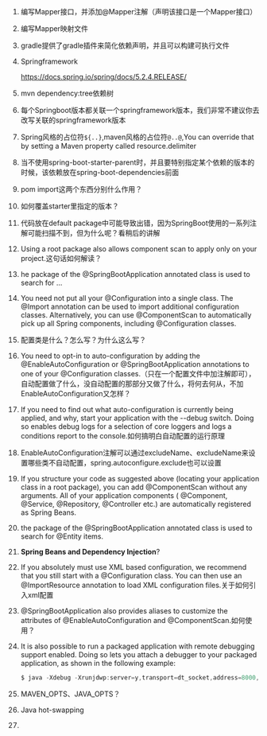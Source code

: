 1. 编写Mapper接口，并添加@Mapper注解（声明该接口是一个Mapper接口）

2. 编写Mapper映射文件

3. gradle提供了gradle插件来简化依赖声明，并且可以构建可执行文件

4. Springframework

   https://docs.spring.io/spring/docs/5.2.4.RELEASE/

5. mvn dependency:tree依赖树

6. 每个Springboot版本都关联一个springframework版本，我们非常不建议你去改写关联的springframework版本

7. Spring风格的占位符`${..}`,maven风格的占位符`@..@`,You can override that by setting a Maven property called resource.delimiter

8. 当不使用spring-boot-starter-parent时，并且要特别指定某个依赖的版本的时候，该依赖放在spring-boot-dependencies前面

9. <type>pom</type>
    <scope>import</scope>这两个东西分别什么作用？

10. 如何覆盖starter里指定的版本？

11. 代码放在default package中可能导致出错，因为SpringBoot使用的一系列注解可能扫描不到，但为什么呢？看稍后的讲解

12. Using a root package also allows component scan to apply only on your project.这句话如何解读？

13. he package of the @SpringBootApplication annotated class is used to search for ...

14. You need not put all your @Configuration into a single class. The @Import annotation can be used to import additional configuration classes. Alternatively, you can use @ComponentScan to automatically pick up all Spring components, including @Configuration classes.

15. 配置类是什么？怎么写？为什么这么写？

16. You need to opt-in to auto-configuration by adding the @EnableAutoConfiguration or @SpringBootApplication annotations to one of your @Configuration classes.（只在一个配置文件中加注解即可），自动配置做了什么，没自动配置的那部分又做了什么，将何去何从，不加EnableAutoConfiguration又怎样？

17. If you need to find out what auto-configuration is currently being applied, and why, start your application with the --debug switch. Doing so enables debug logs for a selection of core loggers and logs a conditions report to the console.如何搞明白自动配置的运行原理

18. EnableAutoConfiguration注解可以通过excludeName、excludeName来设置哪些类不自动配置，spring.autoconfigure.exclude也可以设置

19. If you structure your code as suggested above (locating your application class in a root package), you can add @ComponentScan without any arguments. All of your application components ( @Component, @Service, @Repository, @Controller etc.) are automatically registered as Spring Beans.

20. the package of the @SpringBootApplication annotated class is used to search for @Entity items. 

21. **Spring Beans and Dependency Injection**?

22. If you absolutely must use XML based configuration, we recommend that you still start with a @Configuration class. You can then use an @ImportResource annotation to load XML configuration files.关于如何引入xml配置

23. @SpringBootApplication also provides aliases to customize the attributes of @EnableAutoConfiguration and @ComponentScan.如何使用？

24. It is also possible to run a packaged application with remote debugging support enabled. Doing so lets you attach a debugger to your packaged application, as shown in the following example:

    ```java
    $ java -Xdebug -Xrunjdwp:server=y,transport=dt_socket,address=8000,suspend=n \ -jar target/myapplication-0.0.1-SNAPSHOT.jar
    ```

25. MAVEN_OPTS、JAVA_OPTS？
26. Java hot-swapping
27. 